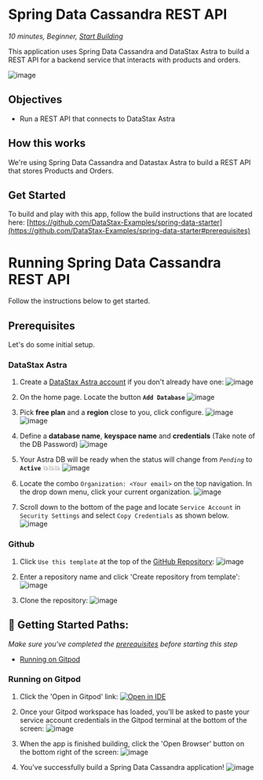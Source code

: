 <!--- STARTEXCLUDE --->
# Spring Data Cassandra REST API
*10 minutes, Beginner, [Start Building](https://github.com/DataStax-Examples/spring-data-starter#prerequisites)*

This application uses Spring Data Cassandra and DataStax Astra to build a REST API for a backend service that interacts with products and orders.
<!--- ENDEXCLUDE --->

![image](https://user-images.githubusercontent.com/3254549/90944387-439a1f00-e3d3-11ea-9df4-e8a5580c62cd.png)

## Objectives
* Run a REST API that connects to DataStax Astra

## How this works
We're using Spring Data Cassandra and Datastax Astra to build a REST API that stores Products and Orders.

## Get Started
To build and play with this app, follow the build instructions that are located here: [https://github.com/DataStax-Examples/spring-data-starter](https://github.com/DataStax-Examples/spring-data-starter#prerequisites)

<!--- STARTEXCLUDE --->
# Running Spring Data Cassandra REST API
Follow the instructions below to get started.

## Prerequisites
Let's do some initial setup.

### DataStax Astra
1. Create a [DataStax Astra account](https://astra.datastax.com/register?utm_source=github&utm_medium=referral&utm_campaign=spring-data-starter) if you don't 
already have one:
![image](https://raw.githubusercontent.com/DataStax-Examples/sample-app-template/master/screenshots/astra-register-basic-auth.png)

2. On the home page. Locate the button **`Add Database`**
![image](https://raw.githubusercontent.com/DataStax-Examples/sample-app-template/master/screenshots/astra-dashboard.png)

3. Pick **free plan** and a **region** close to you, click configure.
![image](https://raw.githubusercontent.com/DataStax-Examples/sample-app-template/master/screenshots/astra-create-db-1-top.png)
![image](https://raw.githubusercontent.com/DataStax-Examples/sample-app-template/master/screenshots/astra-create-db-1-bottom.png)

4. Define a **database name**, **keyspace name** and **credentials** (Take note of the DB Password)
![image](https://raw.githubusercontent.com/DataStax-Examples/sample-app-template/master/screenshots/astra-create-db-2.png)

5. Your Astra DB will be ready when the status will change from *`Pending`* to **`Active`** 💥💥💥 
![image](https://raw.githubusercontent.com/DataStax-Examples/sample-app-template/master/screenshots/astra-db-active.png)

6. Locate the combo `Organization: <Your email>` on the top navigation. In the drop down menu, click your current organization.
![image](https://raw.githubusercontent.com/DataStax-Examples/sample-app-template/master/screenshots/astra-org-menu-open.png)

7. Scroll down to the bottom of the page and locate `Service Account` in `Security Settings` and select `Copy Credentials` as shown below.
![image](https://raw.githubusercontent.com/DataStax-Examples/sample-app-template/master/screenshots/astra-org-copy-credentials.png)

### Github
1. Click `Use this template` at the top of the [GitHub Repository](https://github.com/DataStax-Examples/spring-data-starter):
![image](https://raw.githubusercontent.com/DataStax-Examples/sample-app-template/master/screenshots/github-use-template.png)

2. Enter a repository name and click 'Create repository from template':
![image](https://raw.githubusercontent.com/DataStax-Examples/sample-app-template/master/screenshots/github-create-repository.png)

3. Clone the repository:
![image](https://raw.githubusercontent.com/DataStax-Examples/sample-app-template/master/screenshots/github-clone.png)

## 🚀 Getting Started Paths:
*Make sure you've completed the [prerequisites](#prerequisites) before starting this step*
  - [Running on Gitpod](#running-on-gitpod)

### Running on Gitpod
1. Click the 'Open in Gitpod' link:
[![Open in IDE](https://gitpod.io/button/open-in-gitpod.svg)](https://dtsx.io/2QjoULs)

2. Once your Gitpod workspace has loaded, you'll be asked to paste your service account credentials in the Gitpod terminal at the bottom of the screen:
![image](https://user-images.githubusercontent.com/3254549/90944321-e900c300-e3d2-11ea-9624-dae5f81b6a0a.png)

3. When the app is finished building, click the 'Open Browser' button on the bottom right of the screen:
![image](https://user-images.githubusercontent.com/3254549/90944371-249b8d00-e3d3-11ea-8305-b7d4fad9742c.png)

4. You've successfully build a Spring Data Cassandra application!
![image](https://user-images.githubusercontent.com/3254549/90944387-439a1f00-e3d3-11ea-9df4-e8a5580c62cd.png)
<!--- ENDEXCLUDE --->